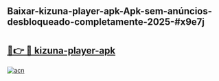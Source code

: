## Baixar-kizuna-player-apk-Apk-sem-anúncios-desbloqueado-completamente-2025-#x9e7j

# <h2><a href="https://ainizakaria.my?title=kizuna-player-apk&ref=20M">🔗👉 🔴 kizuna-player-apk</a></h2>

[![acn](https://github.com/user-attachments/assets/0f9c940e-d8b0-45ae-aac7-cd30a18b3e1c)](https://ainizakaria.my?title=kizuna-player-apk&ref=20M)

